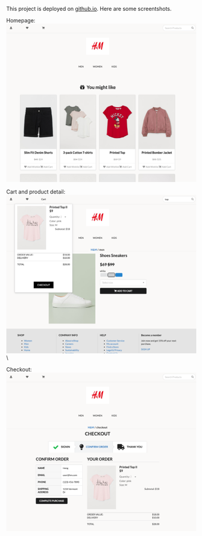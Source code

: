 This project is deployed on [github.io](http://ZhangHeng-X.github.io/eShop). Here are some screentshots.

Homepage:
![image](https://github.com/ZhangHeng-X/eShop/blob/master/public/images/homepage.png)

Cart and product detail:
![image](https://github.com/ZhangHeng-X/eShop/blob/master/public/images/cart.png)\

Checkout:
![image](https://github.com/ZhangHeng-X/eShop/blob/master/public/images/checkout.png)
